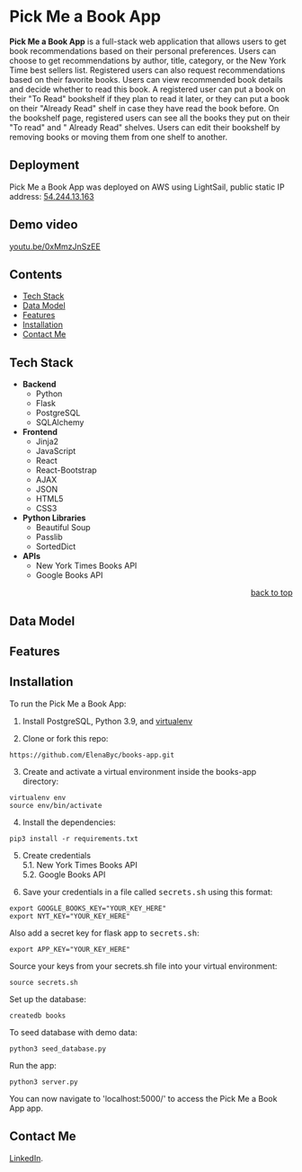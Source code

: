 # <a name="top"></a> Pick Me a Book App 
 
**Pick Me a Book App** is a full-stack web application that allows users to get book recommendations based on their personal preferences. 
Users can choose to get recommendations by author, title, category, or the New York Time best sellers list. 
Registered users can also request recommendations based on their favorite books. 
Users can view recommended book details and decide whether to read this book. 
A registered user can put a book on their "To Read" bookshelf if they plan to read it later, 
or they can put a book on their "Already Read" shelf in case they have read the book before. 
On the bookshelf page, registered users can see all the books they put on their "To read" and " Already Read" shelves. 
Users can edit their bookshelf by removing books or moving them from one shelf to another.

## Deployment
Pick Me a Book App was deployed on AWS using LightSail, public static IP address: [54.244.13.163](http://54.244.13.163)

## Demo video
[youtu.be/0xMmzJnSzEE]( https://youtu.be/0xMmzJnSzEE)

## Contents
* [Tech Stack](#technologies)
* [Data Model](#model)
* [Features](#features)
* [Installation](#install)
* [Contact Me](#contactme)

## <a name="technologies"></a>Tech Stack
- **Backend**
  - Python
  - Flask
  - PostgreSQL
  - SQLAlchemy
- **Frontend**
  - Jinja2
  - JavaScript
  - React
  - React-Bootstrap
  - AJAX
  - JSON
  - HTML5
  - CSS3
- **Python Libraries**
  - Beautiful Soup
  - Passlib
  - SortedDict
- **APIs**
  - New York Times Books API
  - Google Books API

<p align="right"><a href="#top">back to top</a></p>


## <a name="model"></a>Data Model





## <a name="features"></a>Features





## <a name="install"></a>Installation

To run the Pick Me a Book App:

1. Install PostgreSQL, Python 3.9, and [virtualenv](https://virtualenv.pypa.io/en/latest/installation.html)

2. Clone or fork this repo:

```
https://github.com/ElenaByc/books-app.git
```

3. Create and activate a virtual environment inside the books-app directory:

```
virtualenv env
source env/bin/activate
```

4. Install the dependencies:

```
pip3 install -r requirements.txt
```

5. Create credentials  
  5.1. New York Times Books API  
  5.2. Google Books API

6. Save your credentials in a file called <kbd>secrets.sh</kbd> using this format:

```
export GOOGLE_BOOKS_KEY="YOUR_KEY_HERE"
export NYT_KEY="YOUR_KEY_HERE"
```

Also add a secret key for flask app to <kbd>secrets.sh</kbd>:

```
export APP_KEY="YOUR_KEY_HERE"
```

Source your keys from your secrets.sh file into your virtual environment:

```
source secrets.sh
```

Set up the database:

```
createdb books
```

To seed database with demo data:

```
python3 seed_database.py
```

Run the app:

```
python3 server.py
```

You can now navigate to 'localhost:5000/' to access the Pick Me a Book App app.

## <a name="contactme"></a>Contact Me
 [LinkedIn](https://www.linkedin.com/in/elena-bychenkova/).
